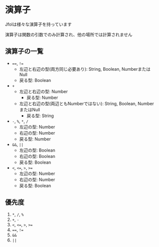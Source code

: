 # 演算子
Jfolは様々な演算子を持っています  

演算子は関数の引数でのみ計算され、他の場所では計算されません

## 演算子の一覧
- `==`, `!=`
  - 左辺と右辺の型(両方同じ必要あり): String, Boolean, NumberまたはNull
  - 戻る型: Boolean
- `+`
  - 左辺と右辺の型: Number
    - 戻る型: Number
  - 左辺と右辺の型(両辺ともNumberではない): String, Boolean, NumberまたはNull
    - 戻る型: String
- `-`, `%`, `*`, `/`
  - 左辺の型: Number
  - 右辺の型: Number
  - 戻る型: Number
- `&&`, `||`
  - 左辺の型: Boolean
  - 右辺の型: Boolean
  - 戻る型: Boolean
- `<`, `<=`, `>`, `>=`
  - 左辺の型: Number
  - 右辺の型: Number
  - 戻る型: Boolean

## 優先度
1. `*`, `/`, `%`
1. `+`, `-`
1. `<`, `<=`, `>`, `>=`
1. `==`, `!=`
1. `&&`
1. `||`